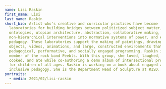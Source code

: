 ```yaml
---
name: Lisi Raskin
first_name: Lisi
last_name: Raskin
short_bio: Artist who's creative and curricular practices have become
  laboratories for building bridges between politicized subject matter, queer
  ontologies, utopian architecture, abstraction, collaborative making,
  non-hierarchical interventions into normative systems of power, and engaged
  pedagogy. These laboratories support the making of paintings, drawings,
  objects, videos, animations, and large, constructed environments that house
  pedagogical, performative, and socially engaged programming. Raskin is a
  member of the rock band Peebls. With this group, she loved, laughed, learned,
  cooked, and ate while co-authoring a demo album of intersectional propaganda
  for children of all ages. Raskin is working on a book about engaged and
  inclusive pedagogy. She is the Department Head of Sculpture at RISD.
portraits:
  - media: 2021/02/lisi-raskin
---
```

